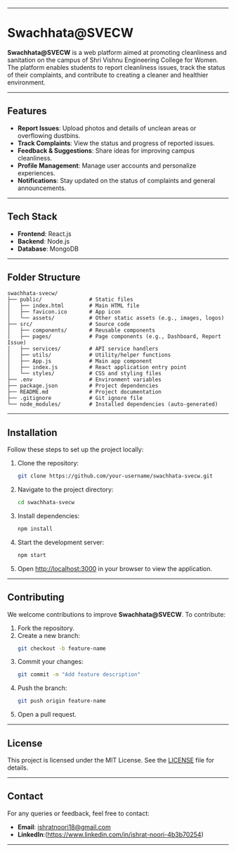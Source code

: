

---

# Swachhata@SVECW

**Swachhata@SVECW** is a web platform aimed at promoting cleanliness and sanitation on the campus of Shri Vishnu Engineering College for Women. The platform enables students to report cleanliness issues, track the status of their complaints, and contribute to creating a cleaner and healthier environment.

---

## Features

- **Report Issues**: Upload photos and details of unclean areas or overflowing dustbins.
- **Track Complaints**: View the status and progress of reported issues.
- **Feedback & Suggestions**: Share ideas for improving campus cleanliness.
- **Profile Management**: Manage user accounts and personalize experiences.
- **Notifications**: Stay updated on the status of complaints and general announcements.

---

## Tech Stack

- **Frontend**: React.js
- **Backend**: Node.js
- **Database**: MongoDB

---

## Folder Structure

```
swachhata-svecw/
├── public/               # Static files
│   ├── index.html        # Main HTML file
│   ├── favicon.ico       # App icon
│   └── assets/           # Other static assets (e.g., images, logos)
├── src/                  # Source code
│   ├── components/       # Reusable components
│   ├── pages/            # Page components (e.g., Dashboard, Report Issue)
│   ├── services/         # API service handlers
│   ├── utils/            # Utility/helper functions
│   ├── App.js            # Main app component
│   ├── index.js          # React application entry point
│   └── styles/           # CSS and styling files
├── .env                  # Environment variables
├── package.json          # Project dependencies
├── README.md             # Project documentation
├── .gitignore            # Git ignore file
└── node_modules/         # Installed dependencies (auto-generated)
```

---

## Installation

Follow these steps to set up the project locally:

1. Clone the repository:
   ```bash
   git clone https://github.com/your-username/swachhata-svecw.git
   ```
2. Navigate to the project directory:
   ```bash
   cd swachhata-svecw
   ```
3. Install dependencies:
   ```bash
   npm install
   ```
4. Start the development server:
   ```bash
   npm start
   ```
5. Open [http://localhost:3000](http://localhost:3000) in your browser to view the application.

---

## Contributing

We welcome contributions to improve **Swachhata@SVECW**. To contribute:
1. Fork the repository.
2. Create a new branch:
   ```bash
   git checkout -b feature-name
   ```
3. Commit your changes:
   ```bash
   git commit -m "Add feature description"
   ```
4. Push the branch:
   ```bash
   git push origin feature-name
   ```
5. Open a pull request.

---

## License

This project is licensed under the MIT License. See the [LICENSE](LICENSE) file for details.

---

## Contact

For any queries or feedback, feel free to contact:
- **Email**: ishratnoori18@gmail.com
- **LinkedIn**:(https://www.linkedin.com/in/ishrat-noori-4b3b70254)

---

